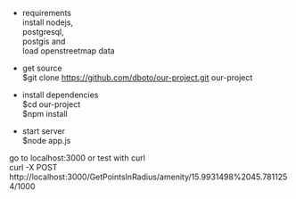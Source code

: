 - requirements  
install nodejs,  
postgresql,  
postgis and  
load openstreetmap data  
  
- get source  
$git clone https://github.com/dboto/our-project.git our-project  
  
- install dependencies  
$cd our-project  
$npm install  
  
- start server  
$node app.js  
  
go to localhost:3000 or test with curl  
curl -X POST http://localhost:3000/GetPointsInRadius/amenity/15.9931498%2045.7811254/1000  
